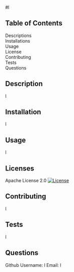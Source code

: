 #l

## Table of Contents

Descriptions<br>
Installations<br>
Usage<br>
License<br>
Contributing<br>
Tests<br>
Questions

## Description
l

## Installation
l

## Usage
l

## Licenses
Apache License 2.0
[![License](https://img.shields.io/badge/License-Apache%202.0-blue.svg)](https://opensource.org/licenses/Apache-2.0)

## Contributing
l

## Tests
l

## Questions
Github Username: l
Email: l

